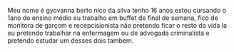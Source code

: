 Meu nome é gyovanna berto nico da silva tenho 16 anos
estou cursando o 1ano do ensino médio 
eu trabalho em buffet de final de semana, fico de monitora 
de garçom e recepcisionista não pretendo ficar o resto da vida la
eu pretendo trabalhar na enfermagem ou de advogada criminalista 
e pretendo estudar um desses dois tambem.
